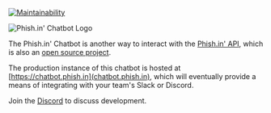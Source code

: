 [![Maintainability](https://api.codeclimate.com/v1/badges/278d4695252307434304/maintainability)](https://codeclimate.com/github/jcraigk/phishin-chatbot/maintainability)

![Phish.in' Chatbot Logo](https://i.imgur.com/pgtg1r3.png)

The Phish.in' Chatbot is another way to interact with the [Phish.in' API](https://phish.in/api-docs), which is also an [open source project](https://github.com/jcraigk/phishin).

The production instance of this chatbot is hosted at [https://chatbot.phish.in](chatbot.phish.in), which will eventually provide a means of integrating with your team's Slack or Discord.

Join the [Discord](https://discord.gg/KZWFsNN) to discuss development.
